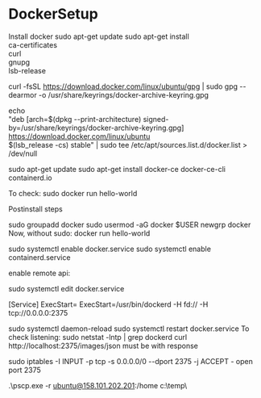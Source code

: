 # DockerSetup
Install docker
 sudo apt-get update
 sudo apt-get install \
    ca-certificates \
    curl \
    gnupg \
    lsb-release
    
 curl -fsSL https://download.docker.com/linux/ubuntu/gpg | sudo gpg --dearmor -o /usr/share/keyrings/docker-archive-keyring.gpg
 
  echo \
  "deb [arch=$(dpkg --print-architecture) signed-by=/usr/share/keyrings/docker-archive-keyring.gpg] https://download.docker.com/linux/ubuntu \
  $(lsb_release -cs) stable" | sudo tee /etc/apt/sources.list.d/docker.list > /dev/null

 sudo apt-get update
 sudo apt-get install docker-ce docker-ce-cli containerd.io

To check: sudo docker run hello-world 

Postinstall steps

 sudo groupadd docker
 sudo usermod -aG docker $USER
 newgrp docker 
 Now, without sudo: docker run hello-world
 
  sudo systemctl enable docker.service
 sudo systemctl enable containerd.service
 
 enable remote api:
 
 sudo systemctl edit docker.service
 
 [Service]
ExecStart=
ExecStart=/usr/bin/dockerd -H fd:// -H tcp://0.0.0.0:2375

sudo systemctl daemon-reload
sudo systemctl restart docker.service
To check listening: sudo netstat -lntp | grep dockerd
curl http://localhost:2375/images/json must be with response

sudo iptables -I INPUT -p tcp -s 0.0.0.0/0 --dport 2375 -j ACCEPT - open port 2375

.\pscp.exe -r ubuntu@158.101.202.201:/home c:\temp\
